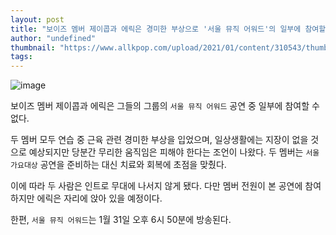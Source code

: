 ```yaml
---
layout: post
title: "보이즈 멤버 제이콥과 에릭은 경미한 부상으로 '서울 뮤직 어워드'의 일부에 참여할 수 없었다."
author: "undefined"
thumbnail: "https://www.allkpop.com/upload/2021/01/content/310543/thumb/1612089793-tbz-collage-1.jpg"
tags: 
---
```



![image](https://www.allkpop.com/upload/2021/01/content/310543/1612089793-tbz-collage-1.jpg)

보이즈 멤버 제이콥과 에릭은 그들의 그룹의 `서울 뮤직 어워드` 공연 중 일부에 참여할 수 없다.

두 멤버 모두 연습 중 근육 관련 경미한 부상을 입었으며, 일상생활에는 지장이 없을 것으로 예상되지만 당분간 무리한 움직임은 피해야 한다는 조언이 나왔다. 두 멤버는 `서울가요대상` 공연을 준비하는 대신 치료와 회복에 초점을 맞췄다.

이에 따라 두 사람은 인트로 무대에 나서지 않게 됐다. 다만 멤버 전원이 본 공연에 참여하지만 에릭은 자리에 앉아 있을 예정이다.

한편, `서울 뮤직 어워드`는 1월 31일 오후 6시 50분에 방송된다.